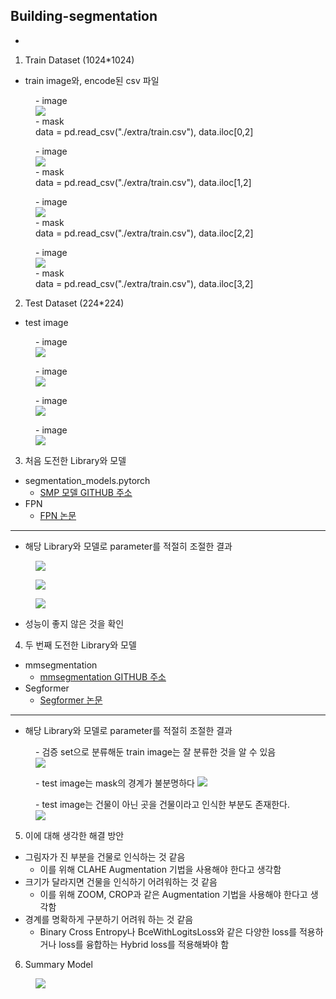 ## Building-segmentation
-
1. Train Dataset (1024*1024)
- train image와, encode된 csv 파일

<figure>
    - image <br>
    <img src="./extra/TRAIN_0000.png"> <br>
    - mask <br> data = pd.read_csv("./extra/train.csv"), data.iloc[0,2]
</figure>

<figure>
    - image <br>
    <img src="./extra/TRAIN_0001.png"> <br>
    - mask <br> data = pd.read_csv("./extra/train.csv"), data.iloc[1,2]
</figure>

<figure>
    - image <br>
    <img src="./extra/TRAIN_0002.png"> <br>
    - mask <br> data = pd.read_csv("./extra/train.csv"), data.iloc[2,2]
</figure>

<figure>
    - image <br>
    <img src="./extra/TRAIN_0003.png"> <br>
    - mask <br> data = pd.read_csv("./extra/train.csv"), data.iloc[3,2]
</figure>


2. Test Dataset (224*224)
- test image
<figure>
    - image <br>
    <img src="./extra/TEST_00000.png"> <br>
</figure>

<figure>
    - image <br>
    <img src="./extra/TEST_00001.png"> <br>
</figure>

<figure>
    - image <br>
    <img src="./extra/TEST_00002.png"> <br>
</figure>

<figure>
    - image <br>
    <img src="./extra/TEST_00003.png"> <br>
</figure>

3. 처음 도전한 Library와 모델
- segmentation_models.pytorch
    - [SMP 모델 GITHUB 주소](https://github.com/qubvel/segmentation_models.pytorch)
- FPN
    - [FPN 논문](https://arxiv.org/pdf/1612.03144.pdf) 
---
- 해당 Library와 모델로 parameter를 적절히 조절한 결과
<figure>
    <img src="./extra/FPN_1.png"> <br>
</figure>

<figure>
    <img src="./extra/FPN_2.png"> <br>
</figure>

<figure>
    <img src="./extra/FPN_3.png"> <br>
</figure>

- 성능이 좋지 않은 것을 확인

4. 두 번째 도전한 Library와 모델
- mmsegmentation
    - [mmsegmentation GITHUB 주소](https://github.com/open-mmlab/mmsegmentation)
- Segformer
    - [Segformer 논문](https://arxiv.org/pdf/2105.15203.pdf) 
---
- 해당 Library와 모델로 parameter를 적절히 조절한 결과

<figure>
    - 검증 set으로 분류해둔 train image는 잘 분류한 것을 알 수 있음 <br> 
    <img src="./extra/segformer_train_infer.png"> <br>
</figure>

<figure>
    - test image는 mask의 경계가 불분명하다
    <img src="./extra/segformer_test_infer1.png"> <br>
</figure>

<figure>
    - test image는 건물이 아닌 곳을 건물이라고 인식한 부분도 존재한다.
    <img src="./extra/segformer_test_infer2.png"> <br>
</figure>

5. 이에 대해 생각한 해결 방안
- 그림자가 진 부분을 건물로 인식하는 것 같음
    - 이를 위해 CLAHE Augmentation 기법을 사용해야 한다고 생각함
- 크기가 달라지면 건물을 인식하기 어려워하는 것 같음
    - 이를 위해 ZOOM, CROP과 같은 Augmentation 기법을 사용해야 한다고 생각함
- 경계를 명확하게 구분하기 어려워 하는 것 같음
    - Binary Cross Entropy나 BceWithLogitsLoss와 같은 다양한 loss를 적용하거나 loss를 융합하는 Hybrid loss를 적용해봐야 함

6. Summary Model
<figure>
    <img src="./extra/iou.png"> <br>
</figure>

 

